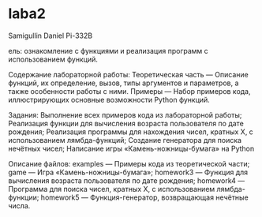 # laba2
Samigullin Daniel Pi-332B

ель: ознакомление с функциями и реализация программ с использованием функций.

Содержание лабораторной работы:
Теоретическая часть — Описание функций, их определение, вызов, типы аргументов и параметров, а также особенности работы с ними.
Примеры — Набор примеров кода, иллюстрирующих основные возможности Python функций.

Задания:
Выполнение всех примеров кода из лабораторной работы;
Реализация функции для вычисления возраста пользователя по дате рождения;
Реализация программы для нахождения чисел, кратных X, с использованием лямбда-функций;
Создание генератора для поиска нечётных чисел;
Написание игры «Камень-ножницы-бумага» на Python

Описание файлов:
examples — Примеры кода из теоретической части;
game — Игра «Камень-ножницы-бумага»;
homework3 — Функция для вычисления возраста пользователя по дате рождения;
homework4 — Программа для поиска чисел, кратных X, с использованием лямбда-функции;
homework5 — Функция-генератор, возвращающая нечётные числа.
